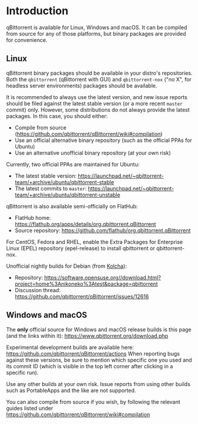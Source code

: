 # Introduction

qBittorrent is available for Linux, Windows and macOS.
It can be compiled from source for any of those platforms, but binary packages are provided for convenience.

## Linux

qBittorrent binary packages should be available in your distro's repositories. Both the `qbittorrent` (qBittorrent with GUI) and `qbittorrent-nox` ("no X", for headless server environments) packages should be available.

It is recommended to always use the latest version, and new issue reports should be filed against the latest stable version (or a more recent `master` commit) only. However, some distributions do not always provide the latest packages. In this case, you should either:
* Compile from source (https://github.com/qbittorrent/qBittorrent/wiki#compilation)
* Use an official alternative binary repository (such as the official PPAs for Ubuntu)
* Use an alternative unofficial binary repository (at your own risk)

Currently, two official PPAs are maintained for Ubuntu:
* The latest stable version: https://launchpad.net/~qbittorrent-team/+archive/ubuntu/qbittorrent-stable
* The latest commits to `master`: https://launchpad.net/~qbittorrent-team/+archive/ubuntu/qbittorrent-unstable

qBittorrent is also available semi-officially on FlatHub:
* FlatHub home: https://flathub.org/apps/details/org.qbittorrent.qBittorrent
* Source repository: https://github.com/flathub/org.qbittorrent.qBittorrent

For CentOS, Fedora and RHEL, enable the Extra Packages for Enterprise Linux (EPEL) repository (epel-release) to install qbittorrent or qbittorrent-nox.

Unofficial nightly builds for Debian (from [Kolcha](https://github.com/Kolcha)):
* Repository: https://software.opensuse.org//download.html?project=home%3Anikoneko%3Atest&package=qbittorrent
* Discussion thread: https://github.com/qbittorrent/qBittorrent/issues/12616

## Windows and macOS

The **only** official source for Windows and macOS release builds is this page (and the links within it): https://www.qbittorrent.org/download.php

Experimental development builds are available here: https://github.com/qbittorrent/qBittorrent/actions
When reporting bugs against these versions, be sure to mention which specific one you used and its commit ID (which is visible in the top left corner after clicking in a specific run).

Use any other builds at your own risk.
Issue reports from using other builds such as PortableApps and the like are not supported.

You can also compile from source if you wish, by following the relevant guides listed under https://github.com/qbittorrent/qBittorrent/wiki#compilation
